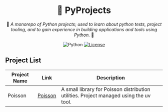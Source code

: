 <div align="center">

# 🐍 PyProjects

🚀 *A monorepo of Python projects; used to learn about python tests, project tooling, and to gain experience in building applications and tools using Python.* 🚀

![Python](https://img.shields.io/badge/python-3.9%2B-blue)
[![License](https://img.shields.io/github/license/rezarajan/pyprojects)](https://github.com/rezarajan/pyprojects/blob/main/LICENSE)

</div>

## Project List

| Project Name | Link | Description |
|--------------|------|-------------|
| Poisson      | [Poisson](https://github.com/rezarajan/pyprojects/tree/main/pyprojects/poisson) | A small library for Poisson distribution utilities. Project managed using the uv tool. |

